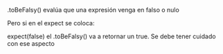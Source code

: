.toBeFalsy() evalúa que una expresión venga en falso o nulo

Pero si en el expect se coloca:

expect(false) el .toBeFalsy() va a retornar un true. Se debe tener cuidado con ese aspecto